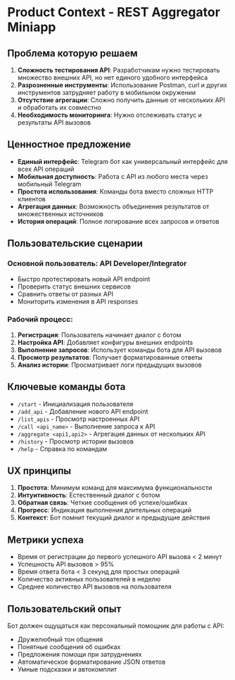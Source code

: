 # Product Context - REST Aggregator Miniapp

## Проблема которую решаем
1. **Сложность тестирования API**: Разработчикам нужно тестировать множество внешних API, но нет единого удобного интерфейса
2. **Разрозненные инструменты**: Использование Postman, curl и других инструментов затрудняет работу в мобильном окружении
3. **Отсутствие агрегации**: Сложно получить данные от нескольких API и обработать их совместно
4. **Необходимость мониторинга**: Нужно отслеживать статус и результаты API вызовов

## Ценностное предложение
- **Единый интерфейс**: Telegram бот как универсальный интерфейс для всех API операций
- **Мобильная доступность**: Работа с API из любого места через мобильный Telegram
- **Простота использования**: Команды бота вместо сложных HTTP клиентов
- **Агрегация данных**: Возможность объединения результатов от множественных источников
- **История операций**: Полное логирование всех запросов и ответов

## Пользовательские сценарии

### Основной пользователь: API Developer/Integrator
- Быстро протестировать новый API endpoint
- Проверить статус внешних сервисов
- Сравнить ответы от разных API
- Мониторить изменения в API responses

### Рабочий процесс:
1. **Регистрация**: Пользователь начинает диалог с ботом
2. **Настройка API**: Добавляет конфигуры внешних endpoints
3. **Выполнение запросов**: Использует команды бота для API вызовов
4. **Просмотр результатов**: Получает форматированные ответы
5. **Анализ истории**: Просматривает логи предыдущих вызовов

## Ключевые команды бота
- `/start` - Инициализация пользователя
- `/add_api` - Добавление нового API endpoint
- `/list_apis` - Просмотр настроенных API
- `/call <api_name>` - Выполнение запроса к API
- `/aggregate <api1,api2>` - Агрегация данных от нескольких API
- `/history` - Просмотр истории вызовов
- `/help` - Справка по командам

## UX принципы
1. **Простота**: Минимум команд для максимума функциональности
2. **Интуитивность**: Естественный диалог с ботом
3. **Обратная связь**: Четкие сообщения об успехе/ошибках
4. **Прогресс**: Индикация выполнения длительных операций
5. **Контекст**: Бот помнит текущий диалог и предыдущие действия

## Метрики успеха
- Время от регистрации до первого успешного API вызова < 2 минут
- Успешность API вызовов > 95%
- Время ответа бота < 3 секунд для простых операций
- Количество активных пользователей в неделю
- Среднее количество API вызовов на пользователя

## Пользовательский опыт
Бот должен ощущаться как персональный помощник для работы с API:
- Дружелюбный тон общения
- Понятные сообщения об ошибках
- Предложения помощи при затруднениях
- Автоматическое форматирование JSON ответов
- Умные подсказки и автокомплит 